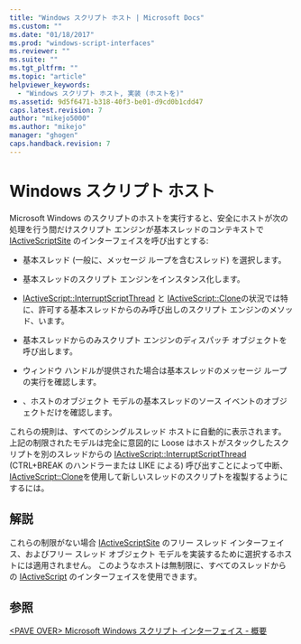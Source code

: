 ```yaml
---
title: "Windows スクリプト ホスト | Microsoft Docs"
ms.custom: ""
ms.date: "01/18/2017"
ms.prod: "windows-script-interfaces"
ms.reviewer: ""
ms.suite: ""
ms.tgt_pltfrm: ""
ms.topic: "article"
helpviewer_keywords: 
  - "Windows スクリプト ホスト, 実装 (ホストを)"
ms.assetid: 9d5f6471-b318-40f3-be01-d9cd0b1cdd47
caps.latest.revision: 7
author: "mikejo5000"
ms.author: "mikejo"
manager: "ghogen"
caps.handback.revision: 7
---
```

# Windows スクリプト ホスト
Microsoft Windows のスクリプトのホストを実行すると、安全にホストが次の処理を行う間だけスクリプト エンジンが基本スレッドのコンテキストで [IActiveScriptSite](../winscript/reference/iactivescriptsite.md) のインターフェイスを呼び出すとする:  
  
-   基本スレッド \(一般に、メッセージ ループを含むスレッド\) を選択します。  
  
-   基本スレッドのスクリプト エンジンをインスタンス化します。  
  
-   [IActiveScript::InterruptScriptThread](../winscript/reference/iactivescript-interruptscriptthread.md) と [IActiveScript::Clone](../winscript/reference/iactivescript-clone.md)の状況では特に、許可する基本スレッドからのみ呼び出しのスクリプト エンジンのメソッド、います。  
  
-   基本スレッドからのみスクリプト エンジンのディスパッチ オブジェクトを呼び出します。  
  
-   ウィンドウ ハンドルが提供された場合は基本スレッドのメッセージ ループの実行を確認します。  
  
-   、ホストのオブジェクト モデルの基本スレッドのソース イベントのオブジェクトだけを確認します。  
  
 これらの規則は、すべてのシングルスレッド ホストに自動的に表示されます。  上記の制限されたモデルは完全に意図的に Loose はホストがスタックしたスクリプトを別のスレッドからの [IActiveScript::InterruptScriptThread](../winscript/reference/iactivescript-interruptscriptthread.md) \(CTRL\+BREAK のハンドラーまたは LIKE による\) 呼び出すことによって中断、[IActiveScript::Clone](../winscript/reference/iactivescript-clone.md)を使用して新しいスレッドのスクリプトを複製するようにするには。  
  
## 解説  
 これらの制限がない場合 [IActiveScriptSite](../winscript/reference/iactivescriptsite.md) のフリー スレッド インターフェイス、およびフリー スレッド オブジェクト モデルを実装するために選択するホストには適用されません。  このようなホストは無制限に、すべてのスレッドからの [IActiveScript](../winscript/reference/iactivescript.md) のインターフェイスを使用できます。  
  
## 参照  
 [\<PAVE OVER\> Microsoft Windows スクリプト インターフェイス \- 概要](../Topic/%3CPAVE%20OVER%3E%20Microsoft%20Windows%20Script%20Interfaces%20-%20Introduction.md)